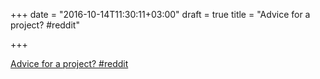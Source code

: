 +++
date = "2016-10-14T11:30:11+03:00"
draft = true
title = "Advice for a project?  #reddit"

+++

<p><a href="https://t.co/6nZoxnlt5I">Advice for a project?  #reddit</a></p>
